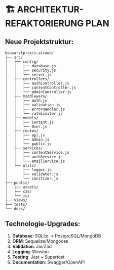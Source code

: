 # 🏗️ ARCHITEKTUR-REFAKTORIERUNG PLAN

## Neue Projektstruktur:
```
hausarztpraxis-airoud/
├── src/
│   ├── config/
│   │   ├── database.js
│   │   ├── security.js
│   │   └── server.js
│   ├── controllers/
│   │   ├── authController.js
│   │   ├── contentController.js
│   │   └── adminController.js
│   ├── middleware/
│   │   ├── auth.js
│   │   ├── validation.js
│   │   ├── errorHandler.js
│   │   └── rateLimiter.js
│   ├── models/
│   │   ├── Content.js
│   │   └── User.js
│   ├── routes/
│   │   ├── api.js
│   │   ├── admin.js
│   │   └── public.js
│   ├── services/
│   │   ├── contentService.js
│   │   ├── authService.js
│   │   └── emailService.js
│   └── utils/
│       ├── logger.js
│       ├── validator.js
│       └── sanitizer.js
├── public/
│   ├── assets/
│   ├── css/
│   └── js/
├── views/
├── tests/
└── docs/
```

## Technologie-Upgrades:
1. **Database**: SQLite → PostgreSQL/MongoDB
2. **ORM**: Sequelize/Mongoose
3. **Validation**: Joi/Zod
4. **Logging**: Winston
5. **Testing**: Jest + Supertest
6. **Documentation**: Swagger/OpenAPI
